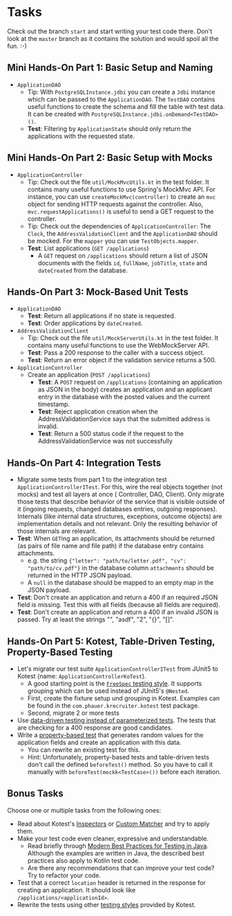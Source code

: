 # Tasks

Check out the branch `start` and start writing your test code there. Don't look at the `master` branch as it contains the solution and would spoil all the fun. :-)

## Mini Hands-On Part 1: Basic Setup and Naming

- `ApplicationDAO`
    - Tip: With `PostgreSQLInstance.jdbi` you can create a `Jdbi` instance which can be passed to the `ApplicationDAO`. The `TestDAO` contains useful functions to create the schema and fill the table with test data. It can be created with `PostgreSQLInstance.jdbi.onDemand<TestDAO>()`.
    - **Test**: Filtering by `ApplicationState` should only return the applications with the requested state.

## Mini Hands-On Part 2: Basic Setup with Mocks

- `ApplicationController`
    - Tip: Check out the file `util/MockMvcUtils.kt` in the test folder. It contains many useful functions to use Spring's MockMvc API. For instance, you can use `createMockMvc(controller)` to create an `mvc` object for sending HTTP requests against the controller. Also, `mvc.requestApplications()` is useful to send a GET request to the controller.
    - Tip: Check out the dependencies of `ApplicationController`: The `Clock`, the `AddressValidationClient` and the `ApplicationDAO` should be mocked. For the `mapper` you can use `TestObjects.mapper`.
    - **Test**: List applications (`GET /applications`)
        - A `GET` request on `/applications` should return a list of JSON documents with the fields `id`, `fullName`, `jobTitle`, `state` and `dateCreated` from the database. 

## Hands-On Part 3: Mock-Based Unit Tests

- `ApplicationDAO`
    - **Test**: Return all applications if no state is requested.
    - **Test**: Order applications by `dateCreated`.
- `AddressValidationClient`
    - Tip: Check out the file `util/MockServerUtils.kt` in the test folder. It contains many useful functions to use the WebMockServer API.
    - **Test**: Pass a 200 response to the caller with a success object.
    - **Test**: Return an error object if the validation service returns a 500.
- `ApplicationController`
    - Create an application (`POST /applications`)
        - **Test**: A `POST` request on `/applications` (containing an application as JSON in the body) creates an application and an applicant entry in the database with the posted values and the current timestamp.
        - **Test**: Reject application creation when the AddressValidationService says that the submitted address is invalid.
        - **Test**: Return a 500 status code if the request to the AddressValidationService was not successfully
    
## Hands-On Part 4: Integration Tests

- Migrate some tests from part 1 to the integration test `ApplicationControllerITest`. For this, wire the real objects together (not mocks) and test all layers at once (
  Controller, DAO, Client). Only migrate those tests that describe behavior of the service that is visible outside of it (ingoing requests, changed databases entries,
  outgoing responses). Internals (like internal data structures, exceptions, outcome objects) are implementation details and not relevant. Only the resulting behavior of
  those internals are relevant.
- **Test**: When `GET`ing an application, its attachments should be returned (as pairs of file name and file path) if the database entry contains attachments.
  - e.g. the string `{"letter": "path/to/letter.pdf", "cv": "path/to/cv.pdf"}` in the database column `attachments` should be returned in the HTTP JSON payload.
  - A `null` in the database should be mapped to an empty map in the JSON payload.
- **Test**: Don't create an application and return a 400 if an required JSON field is missing. Test this with all fields (because all fields are required).
- **Test**: Don't create an application and return a 400 if an invalid JSON is passed. Try at least the strings "", "asdf", "2", "{}", "[]".

## Hands-On Part 5: Kotest, Table-Driven Testing, Property-Based Testing

- Let's migrate our test suite `ApplicationControllerITest` from JUnit5 to Kotest (name: `ApplicationControllerKoTest`).
  - A good starting point is the [`FreeSpec` testing style](https://kotest.io/docs/framework/testing-styles.html#free-spec). It supports grouping which can be used
    instead of JUnit5's `@Nested`.
  - First, create the fixture setup und grouping in Kotest. Examples can be found in the `com.phauer.krecruiter.kotest` test package.
  - Second, migrate 2 or more tests
- Use [data-driven testing instead of parameterized tests](https://kotest.io/docs/framework/datatesting/data_driven_testing_4.2.0). The tests that are checking for a 400
  response are good candidates.
- Write a [property-based test](https://kotest.io/docs/proptest/property-based-testing.html) that generates random values for the application fields and create an
  application with this data.
  - You can rewrite an existing test for this.
  - Hint: Unfortunately, property-based tests and table-driven tests don't call the defined `beforeTest()` method. So you have to call it manually
    with `beforeTest(mockk<TestCase>())` before each iteration.

## Bonus Tasks

Choose one or multiple tasks from the following ones:

- Read about Kotest's [Inspectors](https://kotest.io/docs/assertions/inspectors.html)
  or [Custom Matcher](https://kotest.io/docs/assertions/assertions.html#custom-matchers) and try to apply them.
- Make your test code even cleaner, expressive and understandable.
  - Read briefly through [Modern Best Practices for Testing in Java](https://phauer.com/2019/modern-best-practices-testing-java/). Although the examples are written in
    Java, the described best practices also apply to Kotlin test code.
  - Are there any recommendations that can improve your test code? Try to refactor your code.
- Test that a correct `location` header is returned in the response for creating an application. It should look like `/applications/<applicationId>`.
- Rewrite the tests using other [testing styles](https://kotest.io/docs/framework/testing-styles.html) provided by Kotest.